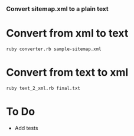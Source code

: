 ### Convert sitemap.xml to a plain text

# Convert from xml to text

```
ruby converter.rb sample-sitemap.xml
```

# Convert from text to xml

```
ruby text_2_xml.rb final.txt
```

# To Do

* Add tests
